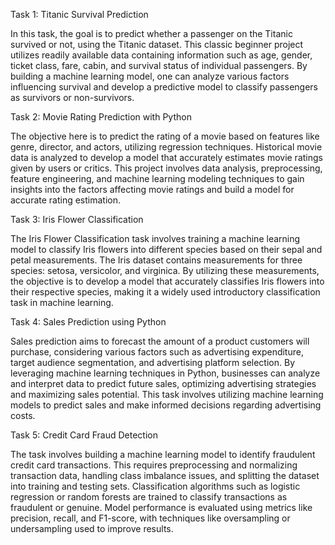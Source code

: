 Task 1: Titanic Survival Prediction

In this task, the goal is to predict whether a passenger on the Titanic survived or not, using the Titanic dataset. 
This classic beginner project utilizes readily available data containing information such as age, gender, ticket class, fare, cabin, and survival status of individual passengers. 
By building a machine learning model, one can analyze various factors influencing survival and develop a predictive model to classify passengers as survivors or non-survivors.

Task 2: Movie Rating Prediction with Python

The objective here is to predict the rating of a movie based on features like genre, director, and actors, utilizing regression techniques. 
Historical movie data is analyzed to develop a model that accurately estimates movie ratings given by users or critics. 
This project involves data analysis, preprocessing, feature engineering, and machine learning modeling techniques to gain insights into the factors affecting movie ratings and build a model for accurate rating estimation.

Task 3: Iris Flower Classification

The Iris Flower Classification task involves training a machine learning model to classify Iris flowers into different species based on their sepal and petal measurements. 
The Iris dataset contains measurements for three species: setosa, versicolor, and virginica. 
By utilizing these measurements, the objective is to develop a model that accurately classifies Iris flowers into their respective species, making it a widely used introductory classification task in machine learning.

Task 4: Sales Prediction using Python

Sales prediction aims to forecast the amount of a product customers will purchase, considering various factors such as advertising expenditure, target audience segmentation, and advertising platform selection. 
By leveraging machine learning techniques in Python, businesses can analyze and interpret data to predict future sales, optimizing advertising strategies and maximizing sales potential. 
This task involves utilizing machine learning models to predict sales and make informed decisions regarding advertising costs.

Task 5: Credit Card Fraud Detection

The task involves building a machine learning model to identify fraudulent credit card transactions. 
This requires preprocessing and normalizing transaction data, handling class imbalance issues, and splitting the dataset into training and testing sets. 
Classification algorithms such as logistic regression or random forests are trained to classify transactions as fraudulent or genuine. Model performance is evaluated using metrics like precision, recall, and F1-score, with techniques like oversampling or undersampling used to improve results.
